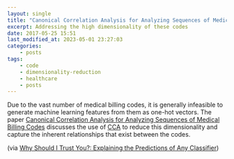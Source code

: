 ```yaml
---
layout: single
title: "Canonical Correlation Analysis for Analyzing Sequences of Medical Billing Codes"
excerpt: Addressing the high dimensionality of these codes
date: 2017-05-25 15:51
last_modified_at: 2023-05-01 23:27:03
categories:
    - posts
tags:
    - code
    - dimensionality-reduction
    - healthcare
    - posts
---
```


Due to the vast number of medical billing codes, it is generally infeasible to
generate machine learning features from them as one-hot vectors.
The paper
[Canonical Correlation Analysis for Analyzing Sequences of Medical Billing Codes](https://arxiv.org/abs/1612.00516)
discusses the use of
[CCA](https://en.wikipedia.org/wiki/Canonical_correlation)
to reduce this dimensionality and capture the inherent relationships that exist between the codes.

(via [Why Should I Trust You?: Explaining the Predictions of Any Classifier](https://arxiv.org/abs/1602.04938))
